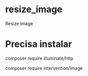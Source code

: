 # resize_image
Resize image

# Precisa instalar
composer require illuminate/http

composer require intervention/image


